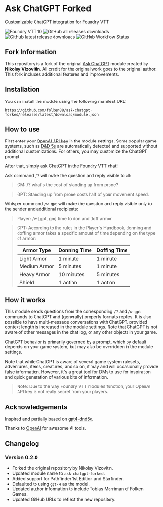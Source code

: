 # Ask ChatGPT Forked

Customizable ChatGPT integration for Foundry VTT.

![Foundry VTT 10](https://img.shields.io/badge/Foundry_VTT-v10-informational?style=flat-square) ![GitHub all releases downloads](https://img.shields.io/github/downloads/vizovitin/foundryvtt-ask-chatgpt/total?label=downloads%40total&style=flat-square) ![GitHub latest release downloads](https://img.shields.io/github/downloads/vizovitin/foundryvtt-ask-chatgpt/latest/total?style=flat-square) ![GitHub Workflow Status](https://img.shields.io/github/actions/workflow/status/vizovitin/foundryvtt-ask-chatgpt/ci.yml?label=ci&logo=github&style=flat-square)

## Fork Information

This repository is a fork of the original [Ask ChatGPT](https://github.com/vizovitin/foundryvtt-ask-chatgpt) module created by **Nikolay Vizovitin**. All credit for the original work goes to the original author. This fork includes additional features and improvements.

## Installation

You can install the module using the following manifest URL:

`https://github.com/folken88/ask-chatgpt-forked/releases/latest/download/module.json`

## How to use

First enter your [OpenAI API key](https://platform.openai.com/account/api-keys) in the module settings. Some popular game systems, such as [D&D 5e](https://foundryvtt.com/packages/dnd5e) are automatically detected and supported without additional customizations. For others, you may customize the ChatGPT prompt.

After that, simply ask ChatGPT in the Foundry VTT chat!

Ask command `/?` will make the question and reply visible to all:

> GM: /? what's the cost of standing up from prone?

> GPT: Standing up from prone costs half of your movement speed.

Whisper command `/w gpt` will make the question and reply visible only to the sender and additional recipients:

> Player: /w [gpt, gm] time to don and doff armor

> GPT: According to the rules in the Player's Handbook, donning and doffing armor takes
> a specific amount of time depending on the type of armor:
>
> | Armor Type   | Donning Time | Doffing Time |
> | ------------ | ------------ | ------------ |
> | Light Armor  | 1 minute     | 1 minute     |
> | Medium Armor | 5 minutes    | 1 minute     |
> | Heavy Armor  | 10 minutes   | 5 minutes    |
> | Shield       | 1 action     | 1 action     |

## How it works

This module sends questions from the corresponding `/?` and `/w gpt` commands to ChatGPT and (generally) properly formats replies. It is also possible to have multi-message conversations with ChatGPT, provided context length is increased in the module settings. Note that ChatGPT is not aware of other messages in the chat log, or any other objects in your game.

ChatGPT behavior is primarily governed by a prompt, which by default depends on your game system, but may also be overridden in the module settings.

Note that while ChatGPT is aware of several game system rulesets, adventures, items, creatures, and so on, it may and will occasionally provide false information. However, it's a great tool for DMs to use for inspiration and quick generation of various bits of information.

> Note: Due to the way Foundry VTT modules function, your OpenAI API key is not really secret from your players.

## Acknowledgements

Inspired and partially based on [gpt4-dnd5e](https://github.com/ctbritt/gpt4-dnd5e).

Thanks to [OpenAI](https://openai.com) for awesome AI tools.

## Changelog

### Version 0.2.0
- Forked the original repository by Nikolay Vizovitin.
- Updated module name to `ask-chatgpt-forked`.
- Added support for Pathfinder 1st Edition and Starfinder.
- Defaulted to using `gpt-4` as the model.
- Updated author information to include Tobias Merriman of Folken Games.
- Updated GitHub URLs to reflect the new repository.
